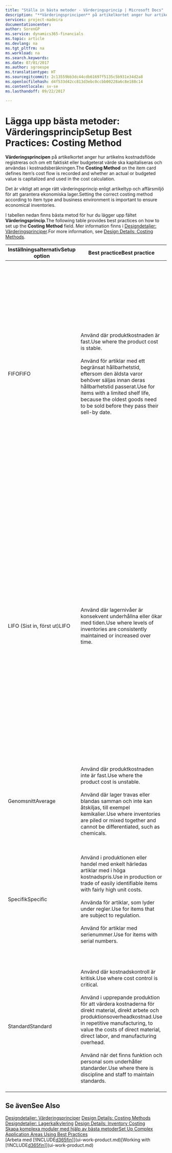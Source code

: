 ```yaml
---
title: "Ställa in bästa metoder - Värderingsprincip | Microsoft Docs"
description: "**Värderingsprincipen** på artikelkortet anger hur artikelns kostnadsflöde registreras och om ett faktiskt eller budgeterat värde ska kapitaliseras och användas i kostnadsberäkningen."
services: project-madeira
documentationcenter: 
author: SorenGP
ms.service: dynamics365-financials
ms.topic: article
ms.devlang: na
ms.tgt_pltfrm: na
ms.workload: na
ms.search.keywords: 
ms.date: 07/01/2017
ms.author: sgroespe
ms.translationtype: HT
ms.sourcegitcommit: 2c13559bb3dc44cdb61697f5135c5b931e34d2a8
ms.openlocfilehash: d4f533d42cc813d3ebc0ccbb00228a6c8e188c14
ms.contentlocale: sv-se
ms.lasthandoff: 09/22/2017

---
```

# <a name="setup-best-practices-costing-method"></a><span data-ttu-id="8d37e-103">Lägga upp bästa metoder: Värderingsprincip</span><span class="sxs-lookup"><span data-stu-id="8d37e-103">Setup Best Practices: Costing Method</span></span>
<span data-ttu-id="8d37e-104">**Värderingsprincipen** på artikelkortet anger hur artikelns kostnadsflöde registreras och om ett faktiskt eller budgeterat värde ska kapitaliseras och användas i kostnadsberäkningen.</span><span class="sxs-lookup"><span data-stu-id="8d37e-104">The **Costing Method** on the item card defines item’s cost flow is recorded and whether an actual or budgeted value is capitalized and used in the cost calculation.</span></span>  

 <span data-ttu-id="8d37e-105">Det är viktigt att ange rätt värderingsprincip enligt artikeltyp och affärsmiljö för att garantera ekonomiska lager.</span><span class="sxs-lookup"><span data-stu-id="8d37e-105">Setting the correct costing method according to item type and business environment is important to ensure economical inventories.</span></span>  

 <span data-ttu-id="8d37e-106">I tabellen nedan finns bästa metod för hur du lägger upp fältet **Värderingsprincip**.</span><span class="sxs-lookup"><span data-stu-id="8d37e-106">The following table provides best practices on how to set up the **Costing Method** field.</span></span> <span data-ttu-id="8d37e-107">Mer information finns i [Designdetaljer: Värderingsprinciper](design-details-costing-methods.md).</span><span class="sxs-lookup"><span data-stu-id="8d37e-107">For more information, see [Design Details: Costing Methods](design-details-costing-methods.md).</span></span>  

|<span data-ttu-id="8d37e-108">Inställningsalternativ</span><span class="sxs-lookup"><span data-stu-id="8d37e-108">Setup option</span></span>|<span data-ttu-id="8d37e-109">Best practice</span><span class="sxs-lookup"><span data-stu-id="8d37e-109">Best practice</span></span>|<span data-ttu-id="8d37e-110">Kommentar</span><span class="sxs-lookup"><span data-stu-id="8d37e-110">Comment</span></span>|  
|------------------|-------------------|-------------|  
|<span data-ttu-id="8d37e-111">FIFO</span><span class="sxs-lookup"><span data-stu-id="8d37e-111">FIFO</span></span>|<span data-ttu-id="8d37e-112">Använd där produktkostnaden är fast.</span><span class="sxs-lookup"><span data-stu-id="8d37e-112">Use where the product cost is stable.</span></span><br /><br /> <span data-ttu-id="8d37e-113">Använd för artiklar med ett begränsat hållbarhetstid, eftersom den äldsta varor behöver säljas innan deras hållbarhetstid passerat.</span><span class="sxs-lookup"><span data-stu-id="8d37e-113">Use for items with a limited shelf life, because the oldest goods need to be sold before they pass their sell-by date.</span></span>|<span data-ttu-id="8d37e-114">En artikels styckkostnad är det verkliga värdet på en mottagen artikel, vald enligt FIFO-regeln.</span><span class="sxs-lookup"><span data-stu-id="8d37e-114">An item’s unit cost is the actual value of any receipt of the item, selected by the FIFO rule.</span></span><br /><br /> <span data-ttu-id="8d37e-115">I lagervärdering antas det att de första artiklarna in i lagret säljs först.</span><span class="sxs-lookup"><span data-stu-id="8d37e-115">In inventory valuation, it is assumed that the first items placed in inventory are sold first.</span></span> <span data-ttu-id="8d37e-116">**Obs!**  När priser stiger visar balansräkningen ett högre värde</span><span class="sxs-lookup"><span data-stu-id="8d37e-116">**Note:**  When prices are rising, the balance sheet shows greater value.</span></span> <span data-ttu-id="8d37e-117">Det betyder att skatteskuler ökar, men kreditpoängen och förmåga att låna kontant ökar.</span><span class="sxs-lookup"><span data-stu-id="8d37e-117">This means that tax liabilities increase, but credit scores and the ability to borrow cash improve.</span></span>|  
|<span data-ttu-id="8d37e-118">LIFO (Sist in, först ut)</span><span class="sxs-lookup"><span data-stu-id="8d37e-118">LIFO</span></span>|<span data-ttu-id="8d37e-119">Använd där lagernivåer är konsekvent underhållna eller ökar med tiden.</span><span class="sxs-lookup"><span data-stu-id="8d37e-119">Use where levels of inventories are consistently maintained or increased over time.</span></span>|<span data-ttu-id="8d37e-120">En artikels styckkostnad är det verkliga värdet på en mottagen artikel, vald enligt LIFO-regeln.</span><span class="sxs-lookup"><span data-stu-id="8d37e-120">An item’s unit cost is the actual value of any receipt of the item, selected by the LIFO rule.</span></span><br /><br /> <span data-ttu-id="8d37e-121">I lagervärdering antas det att de senaste artiklarna in i lagret säljs först.</span><span class="sxs-lookup"><span data-stu-id="8d37e-121">In inventory valuation, it is assumed that the last items placed in inventory are sold first.</span></span> <span data-ttu-id="8d37e-122">**Obs!**  När priser vill stiger, minskas värdet på resultaträkningen.</span><span class="sxs-lookup"><span data-stu-id="8d37e-122">**Note:**  When prices are rising, the value on the income statement decreases.</span></span> <span data-ttu-id="8d37e-123">Det betyder att skatteskuler minskar, men din förmåga att låna kontant försämras.</span><span class="sxs-lookup"><span data-stu-id="8d37e-123">This means that tax liabilities decrease, but the ability to borrow cash deteriorates.</span></span> <span data-ttu-id="8d37e-124">**Viktigt:**  Tillåts inte i många länderregioner, eftersom det kan användas för att dölja vinst.</span><span class="sxs-lookup"><span data-stu-id="8d37e-124">**Important:**  Disallowed in many countries/regions, as it can be used to depress profit.</span></span>|  
|<span data-ttu-id="8d37e-125">Genomsnitt</span><span class="sxs-lookup"><span data-stu-id="8d37e-125">Average</span></span>|<span data-ttu-id="8d37e-126">Använd där produktkostnaden inte är fast.</span><span class="sxs-lookup"><span data-stu-id="8d37e-126">Use where the product cost is unstable.</span></span><br /><br /> <span data-ttu-id="8d37e-127">Använd där lager travas eller blandas samman och inte kan åtskiljas, till exempel kemikalier.</span><span class="sxs-lookup"><span data-stu-id="8d37e-127">Use where inventories are piled or mixed together and cannot be differentiated, such as chemicals.</span></span>|<span data-ttu-id="8d37e-128">En artikels styckkostnad är den exakta kostnaden för mottagandet av den aktuella enheten.</span><span class="sxs-lookup"><span data-stu-id="8d37e-128">An item’s unit cost is the exact cost at which the particular unit was received.</span></span>|  
|<span data-ttu-id="8d37e-129">Specifik</span><span class="sxs-lookup"><span data-stu-id="8d37e-129">Specific</span></span>|<span data-ttu-id="8d37e-130">Använd i produktionen eller handel med enkelt härledas artiklar med i höga kostnadspris.</span><span class="sxs-lookup"><span data-stu-id="8d37e-130">Use in production or trade of easily identifiable items with fairly high unit costs.</span></span><br /><br /> <span data-ttu-id="8d37e-131">Använda för artiklar, som lyder under regler.</span><span class="sxs-lookup"><span data-stu-id="8d37e-131">Use for items that are subject to regulation.</span></span><br /><br /> <span data-ttu-id="8d37e-132">Använd för artiklar med serienummer.</span><span class="sxs-lookup"><span data-stu-id="8d37e-132">Use for items with serial numbers.</span></span>|<span data-ttu-id="8d37e-133">En artikels styckkostnad beräknas enligt den genomsnittliga styckkostnaden vid varje tidpunkt efter ett inköp.</span><span class="sxs-lookup"><span data-stu-id="8d37e-133">An item’s unit cost is calculated as the average unit cost at each point in time after a purchase.</span></span><br /><br /> <span data-ttu-id="8d37e-134">För lagervärdering förutsätts att alla lagerartiklar säljs samtidigt.</span><span class="sxs-lookup"><span data-stu-id="8d37e-134">For inventory valuation, it is assumes that all inventories are sold simultaneously.</span></span>|  
|<span data-ttu-id="8d37e-135">Standard</span><span class="sxs-lookup"><span data-stu-id="8d37e-135">Standard</span></span>|<span data-ttu-id="8d37e-136">Använd där kostnadskontroll är kritisk.</span><span class="sxs-lookup"><span data-stu-id="8d37e-136">Use where cost control is critical.</span></span><br /><br /> <span data-ttu-id="8d37e-137">Använd i upprepande produktion för att värdera kostnaderna för direkt material, direkt arbete och produktionsoverheadkostnad.</span><span class="sxs-lookup"><span data-stu-id="8d37e-137">Use in repetitive manufacturing, to value the costs of direct material, direct labor, and manufacturing overhead.</span></span><br /><br /> <span data-ttu-id="8d37e-138">Använd när det finns funktion och personal som underhåller standarder.</span><span class="sxs-lookup"><span data-stu-id="8d37e-138">Use where there is discipline and staff to maintain standards.</span></span>|<span data-ttu-id="8d37e-139">En artikels styckkostnad är förinställd baserad på uppskattning.</span><span class="sxs-lookup"><span data-stu-id="8d37e-139">An item’s unit cost is preset based on estimated.</span></span><br /><br /> <span data-ttu-id="8d37e-140">När den verkliga kostnaden senare realiseras, måste standardkostnaden justeras med den verkliga kostnaden via skillnadsvärden.</span><span class="sxs-lookup"><span data-stu-id="8d37e-140">When the actual cost is realized later, the standard cost must be adjusted to the actual cost through variance values.</span></span>|  

## <a name="see-also"></a><span data-ttu-id="8d37e-141">Se även</span><span class="sxs-lookup"><span data-stu-id="8d37e-141">See Also</span></span>  
 <span data-ttu-id="8d37e-142">[Designdetaljer: Värderingsprinciper](design-details-costing-methods.md) </span><span class="sxs-lookup"><span data-stu-id="8d37e-142">[Design Details: Costing Methods](design-details-costing-methods.md) </span></span>  
 <span data-ttu-id="8d37e-143">[Designdetaljer: Lagerkalkylering](design-details-inventory-costing.md) </span><span class="sxs-lookup"><span data-stu-id="8d37e-143">[Design Details: Inventory Costing](design-details-inventory-costing.md) </span></span>  
 [<span data-ttu-id="8d37e-144">Skapa komplexa moduler med hjälp av bästa metoder</span><span class="sxs-lookup"><span data-stu-id="8d37e-144">Set Up Complex Application Areas Using Best Practices</span></span>](set-up-complex-application-areas-using-best-practices.md)  
 <span data-ttu-id="8d37e-145">[Arbeta med [!INCLUDE[d365fin](includes/d365fin_md.md)]](ui-work-product.md)</span><span class="sxs-lookup"><span data-stu-id="8d37e-145">[Working with [!INCLUDE[d365fin](includes/d365fin_md.md)]](ui-work-product.md)</span></span>

